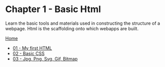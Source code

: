 # Chapter 1 - Basic Html
Learn the basic tools and materials used in constructing the structure of a webpage. Html is the scaffolding onto which webapps are built.

[Home](https://github.com/visual-space/visual-school)

- [01 - My first HTML](https://github.com/visual-space/visual-school/tree/master/01-basic-html/01-my-first-html)
- [02 - Basic CSS](https://github.com/visual-space/visual-school/blob/master/01-basic-html/02-basic-css)
- [03 - Jpg, Png, Svg, Gif, Bitmap](https://github.com/visual-space/visual-school/blob/master/01-basic-html/03-jpg-png-svg-gif-bitmap)